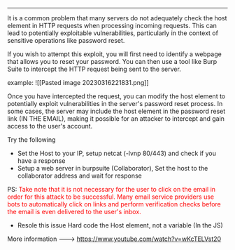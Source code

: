 --- --- 

It is a common problem that many servers do not adequately check the host element in HTTP requests when processing incoming requests. This can lead to potentially exploitable vulnerabilities, particularly in the context of sensitive operations like password reset.

If you wish to attempt this exploit, you will first need to identify a webpage that allows you to reset your password. You can then use a tool like Burp Suite to intercept the HTTP request being sent to the server.

example:
![[Pasted image 20230316221831.png]]

Once you have intercepted the request, you can modify the host element to potentially exploit vulnerabilities in the server's password reset process. In some cases, the server may include the host element in the password reset link (IN THE EMAIL), making it possible for an attacker to intercept and gain access to the user's account.

Try the following

- Set the Host to your IP, setup netcat (-lvnp 80/443) and check if you have a response
- Setup a web server in burpsuite (Collaborator), Set the host to the collaborator address and wait for response

PS: <font color="Red">Take note that it is not necessary for the user to click on the email in order for this attack to be successful. Many email service providers use bots to automatically click on links and perform verification checks before the email is even delivered to the user's inbox.</font>

- Resole this issue
	Hard code the Host element, not a variable (In the JS)

More information ---> https://www.youtube.com/watch?v=wKcTELVst20